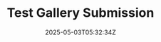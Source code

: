 ---
title: Test Gallery Submission
slug: testsubmission
coverImage: /images/gallery/GAHHHHHHHHHHHHHHHHHHHH.jpg
date: 2025-05-03T05:32:34Z
excerpt: Gallery Post
tags:
  - gallery
---